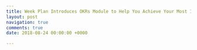 ```yaml
---
title: Week Plan Introduces OKRs Module to Help You Achieve Your Most Important Goals
layout: post
navigation: true
comments: true
date: 2018-08-24 00:00:00 +0000

---
```

